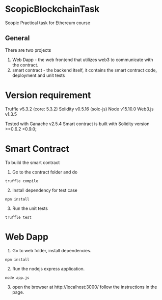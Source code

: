 # ScopicBlockchainTask
Scopic Practical task for Ethereum course

## General
There are two projects
1. Web Dapp - the web frontend that utilizes web3 to communicate with the contract.
2. smart contract - the backend itself, it contains the smart contract code, deployment and unit tests

# Version requirement

Truffle v5.3.2 (core: 5.3.2)
Solidity v0.5.16 (solc-js)
Node v15.10.0
Web3.js v1.3.5

Tested with Ganache v2.5.4
Smart contract is built with Solidity version >=0.6.2 <0.9.0;

# Smart Contract
To build the smart contract
1. Go to the contract folder and do
```
truffle compile
```
2. Install dependency for test case
```
npm install
```
3. Run the unit tests
```
truffle test
```

# Web Dapp
1. Go to web folder, install dependencies.
```
npm install
```
2. Run the nodejs express application.
```
node app.js
```
3. open the browser at http://localhost:3000/
follow the instructions in the page.


